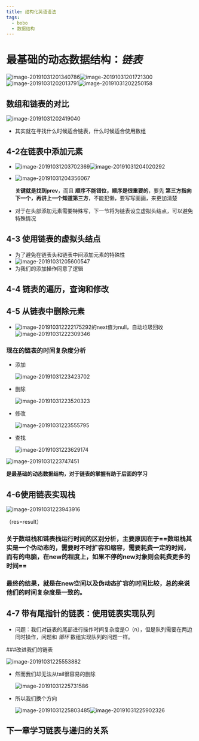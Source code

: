 ```yaml
---
title: 结构化英语语法
tags:
  - bobo
  - 数据结构
---
```


# 最基础的动态数据结构：*链表*

![image-20191031201340786](https://tva1.sinaimg.cn/large/006y8mN6ly1g8hn8d1lkqj30x50nutdy.jpg)![image-20191031201721300](https://tva1.sinaimg.cn/large/006y8mN6ly1g8hnc6np3uj30qd0pidlu.jpg)![image-20191031202013791](https://tva1.sinaimg.cn/large/006y8mN6ly1g8hnf6db01j314t0lm42x.jpg)![image-20191031202250158](https://tva1.sinaimg.cn/large/006y8mN6ly1g8hnhvqhjwj30v00osq8r.jpg)

## 数组和链表的对比

![image-20191031202419040](https://tva1.sinaimg.cn/large/006y8mN6ly1g8hnjfc0mlj30ra0n4jx3.jpg)

- 其实就在寻找什么时候适合链表，什么时候适合使用数组

## 4-2在链表中添加元素

- ![image-20191031203702369](https://tva1.sinaimg.cn/large/006y8mN6ly1g8hnwo4w9xj318r0o6grj.jpg)![image-20191031204020292](https://tva1.sinaimg.cn/large/006y8mN6ly1g8ho03ltk6j30i407odjg.jpg)

- ![image-20191031204356067](https://tva1.sinaimg.cn/large/006y8mN6ly1g8ho3uf0q7j31ap0q0wma.jpg)

	**关键就是找到prev**，而且 **顺序不能错位，顺序是很重要的**，要先 **第三方指向下一个，再讲上一个知道第三方**，不能犯懒，要写写画画，来更加清楚

	 

- 对于在头部添加元素需要特殊写，下一节将为链表设立虚拟头结点，可以避免特殊情况

## 4-3 使用链表的虚拟头结点

- 为了避免在链表头和链表中间添加元素的特殊性
- ![image-20191031205600547](https://tva1.sinaimg.cn/large/006y8mN6ly1g8hogesmsbj31890kg799.jpg)
- 为我们的添加操作同意了逻辑

## 4-4 链表的遍历，查询和修改

## 4-5 从链表中删除元素

- ![image-20191031222217529](https://tva1.sinaimg.cn/large/006y8mN6ly1g8hqy6flhzj31af0niagu.jpg)2的next值为null，自动垃圾回收![image-20191031222309346](https://tva1.sinaimg.cn/large/006y8mN6ly1g8hqz37ftjj30rk084wgb.jpg)

### 现在的链表的时间复杂度分析

- 添加

	![image-20191031223423702](https://tva1.sinaimg.cn/large/006y8mN6ly1g8hrarntk1j30t10l5tdt.jpg)

- 删除

	![image-20191031223520323](https://tva1.sinaimg.cn/large/006y8mN6ly1g8hrbr4u0wj30kz0fa40p.jpg)

- 修改

	![image-20191031223555795](https://tva1.sinaimg.cn/large/006y8mN6ly1g8hrcd7w87j30eu08rmxu.jpg)

- 查找

	![image-20191031223629174](https://tva1.sinaimg.cn/large/006y8mN6ly1g8hrcy4lkmj30k90eg40f.jpg)

![image-20191031223747451](https://tva1.sinaimg.cn/large/006y8mN6ly1g8hrebd1jkj31260m6qa1.jpg)

**是最基础的动态数据结构，对于链表的掌握有助于后面的学习**

## 4-6使用链表实现栈

![image-20191031223943916](https://tva1.sinaimg.cn/large/006y8mN6ly1g8hrgbwqbij31760omdlq.jpg)

（res=result）

### 关于数组栈和链表栈运行时间的区别分析，主要原因在于==数组栈其实是一个伪动态的，需要时不时扩容和缩容，需要耗费一定的时间，而有的电脑，在new的程度上，如果不停的new对象则会耗费更多的时间==

### 最终的结果，就是在new空间以及伪动态扩容的时间比较，总的来说他们的时间复杂度是一致的。

## 4-7 带有尾指针的链表：使用链表实现队列

- 问题：我们对链表的尾部进行操作时间复杂度是O（n），但是队列需要在两边同时操作，问题和 *循环* 数组实现队列的问题一样。

###改进我们的链表

![image-20191031225553882](https://tva1.sinaimg.cn/large/006y8mN6ly1g8hrx5hk8bj313e0pk43h.jpg)

- 然而我们却无法从tail很容易的删除

	![image-20191031225731586](https://tva1.sinaimg.cn/large/006y8mN6ly1g8hryu9z7ij311z0fj76l.jpg)

- 所以我们换个方向

	![image-20191031225803485](https://tva1.sinaimg.cn/large/006y8mN6ly1g8hrzebl1bj315o0jxn0b.jpg)![image-20191031225902326](https://tva1.sinaimg.cn/large/006y8mN6ly1g8hs0ewcq1j30uc03e3zi.jpg)

## 下一章学习链表与递归的关系

